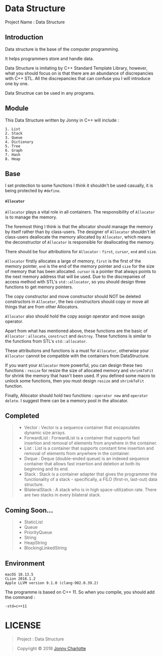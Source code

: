# Data Structure

Project Name : Data Structure

## Introduction

Data structure is the base of the computer programming.

It helps programmers store and handle data.

Data Structure is imitating by C++ Standard Template Library, however, what you should focus on is that there are an abundance of discrepancies with C++ STL. All the discrepancies that can confuse you I will introduce one by one.

Data Structrue can be used in any programs.

## Module

This Data Structure written by Jonny in C++ will include :

```
1. List
2. Stack
3. Queue
4. Dictionary
5. Tree
6. Graph
7. Hash
8. Heap
```

## Base

I set protection to some functions I think it shouldn't be used casually, it is being protected by `#define`.

#### `Allocator`

`Allocator` plays a vital role in all containers. The responsibility of `Allocator` is to manage the memory.

The foremost thing I think is that the allocator should manage the memory by itself rather than by class-users. The designer of `Allocator` shouldn't let class-users deallocate the memory allocated by `Allocator`, which means the deconstructor of `Allocator` is responsible for deallocating the memory.

There should be four attributions for `Allocator` : `first`, `cursor`, `end` and `size`.

`Allocator` firstly allocates a large of memory, `first` is the first of the memory pointer, `end` is the end of the memory pointer and `size` for the size of memory that has been allocated. `cursor` is a pointer that always points to the next memory address that will be used. Due to the discrepanies of access method with STL's `std::allocator`, so you should design three functions to get memory pointers.

The copy constructor and move constructor should NOT be deleted constructors in `Allocator`, the two constructors should copy or move all things that are from other Allocators.

`Allocator` also should hold the copy assign operator and move assign operator.

Apart from what has mentioned above, these functions are the basic of `Allocator` : `allocate`, `construct` and `destroy`. These functions is similar to the functions from STL's `std::allocator`.

These attributions and functions is a must for `Allocator`, otherwise your `Allocator` cannot be compatible with the containers from DataStructure.

If you want your `Allocator` more powerful, you can design these two functions : `resize` for resize the size of allocated memory and `shrinkToFit` for shrink the memory that hasn't been used. If you defined some macro to unlock some functions, then you must design `resize` and `shrinkToFit` function.

Finally, Allocator should hold two functions : `operator new` and `operator delete`. I suggest there can be a memory pool in the allocator.

## Completed

>- Vector : Vector is a sequence container that encapsulates dynamic size arrays.
>- ForwardList : ForwardList is a container that supports fast insertion and removal of elements from anywhere in the container.
>- List : List is a container that supports constant time insertion and removal of elements from anywhere in the container.
>- Deque : Deque (double-ended queue) is an indexed sequence container that allows fast insertion and deletion at both its beginning and its end.
>- Stack : Stack is a container adapter that gives the programmer the functionality of a stack - specifically, a FILO (first-in, last-out) data structure.
>- BilateralStack : A stack who is in high space-utilization rate. There are two stacks in every bilateral stack.

## Coming Soon...

>- StaticList
>- Queue
>- PriorityQueue
>- String
>- HeapString
>- BlockingLinkedString

## Environment

 ```
 macOS 10.13.5
 CLion 2018.1.2
 Apple LLVM version 9.1.0 (clang-902.0.39.2)
 ```

The programme is based on C++ 11. So when you compile, you should add the command :

`-std=c++11`

# LICENSE

> Project : Data Structure

> Copyright © 2018 [Jonny Charlotte](https://jonny.vip)
